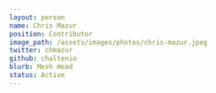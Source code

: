 ```yaml
---
layout: person
name: Chris Mazur
position: Contributor
image_path: /assets/images/photos/chris-mazur.jpeg
twitter: chmazur
github: chaltenio
blurb: Mesh Head
status: Active
---
```

